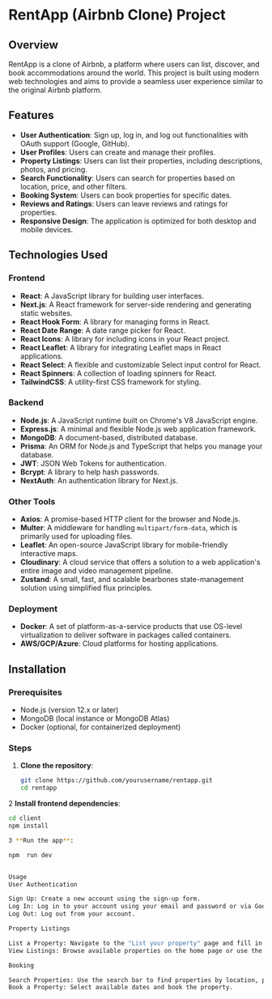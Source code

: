 # RentApp (Airbnb Clone) Project

## Overview

RentApp is a clone of Airbnb, a platform where users can list, discover, and book accommodations around the world. This project is built using modern web technologies and aims to provide a seamless user experience similar to the original Airbnb platform.

## Features

- **User Authentication**: Sign up, log in, and log out functionalities with OAuth support (Google, GitHub).
- **User Profiles**: Users can create and manage their profiles.
- **Property Listings**: Users can list their properties, including descriptions, photos, and pricing.
- **Search Functionality**: Users can search for properties based on location, price, and other filters.
- **Booking System**: Users can book properties for specific dates.
- **Reviews and Ratings**: Users can leave reviews and ratings for properties.
- **Responsive Design**: The application is optimized for both desktop and mobile devices.

## Technologies Used

### Frontend

- **React**: A JavaScript library for building user interfaces.
- **Next.js**: A React framework for server-side rendering and generating static websites.
- **React Hook Form**: A library for managing forms in React.
- **React Date Range**: A date range picker for React.
- **React Icons**: A library for including icons in your React project.
- **React Leaflet**: A library for integrating Leaflet maps in React applications.
- **React Select**: A flexible and customizable Select input control for React.
- **React Spinners**: A collection of loading spinners for React.
- **TailwindCSS**: A utility-first CSS framework for styling.

### Backend

- **Node.js**: A JavaScript runtime built on Chrome's V8 JavaScript engine.
- **Express.js**: A minimal and flexible Node.js web application framework.
- **MongoDB**: A document-based, distributed database.
- **Prisma**: An ORM for Node.js and TypeScript that helps you manage your database.
- **JWT**: JSON Web Tokens for authentication.
- **Bcrypt**: A library to help hash passwords.
- **NextAuth**: An authentication library for Next.js.

### Other Tools

- **Axios**: A promise-based HTTP client for the browser and Node.js.
- **Multer**: A middleware for handling `multipart/form-data`, which is primarily used for uploading files.
- **Leaflet**: An open-source JavaScript library for mobile-friendly interactive maps.
- **Cloudinary**: A cloud service that offers a solution to a web application's entire image and video management pipeline.
- **Zustand**: A small, fast, and scalable bearbones state-management solution using simplified flux principles.

### Deployment

- **Docker**: A set of platform-as-a-service products that use OS-level virtualization to deliver software in packages called containers.
- **AWS/GCP/Azure**: Cloud platforms for hosting applications.

## Installation

### Prerequisites

- Node.js (version 12.x or later)
- MongoDB (local instance or MongoDB Atlas)
- Docker (optional, for containerized deployment)

### Steps

1. **Clone the repository**:

   ```sh
   git clone https://github.com/yourusername/rentapp.git
   cd rentapp


2 **Install frontend dependencies**:

```sh
cd client
npm install

3 **Run the app**:

npm  run dev


Usage
User Authentication

Sign Up: Create a new account using the sign-up form.
Log In: Log in to your account using your email and password or via Google/GitHub OAuth.
Log Out: Log out from your account.

Property Listings

List a Property: Navigate to the "List your property" page and fill in the details.
View Listings: Browse available properties on the home page or use the search feature.

Booking

Search Properties: Use the search bar to find properties by location, price, and other criteria.
Book a Property: Select available dates and book the property.
